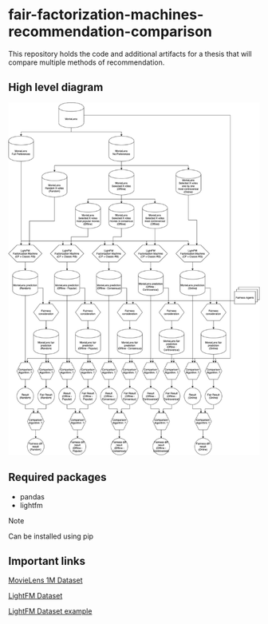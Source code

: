 # fair-factorization-machines-recommendation-comparison

This repository holds the code and additional artifacts for a thesis that will compare multiple methods of recommendation.

## High level diagram

![High level view](images/Architecture.jpg)

## Required packages

- pandas
- lightfm

> [!NOTE]  
> Can be installed using pip

## Important links

[MovieLens 1M Dataset](https://grouplens.org/datasets/movielens/1m/)

[LightFM Dataset](https://making.lyst.com/lightfm/docs/lightfm.data.html)

[LightFM Dataset example](https://making.lyst.com/lightfm/docs/examples/dataset.html)
